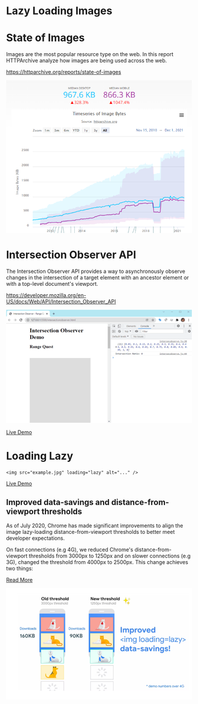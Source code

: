 # Lazy Loading Images

# State of Images

Images are the most popular resource type on the web. In this report HTTPArchive analyze how images are being used across the web.

https://httparchive.org/reports/state-of-images

![Image Bytes](image-bytes.png)


# Intersection Observer API

The Intersection Observer API provides a way to asynchronously observe changes in the intersection of a target element with an ancestor element or with a top-level document's viewport.

https://developer.mozilla.org/en-US/docs/Web/API/Intersection_Observer_API

![Intersection Observer](intersection-api.gif)

[Live Demo](https://praveendias1180.github.io/lazy-loading/intersectionobserver.html)

# Loading Lazy

```
<img src="example.jpg" loading="lazy" alt="..." />
```
[Live Demo](https://praveendias1180.github.io/lazy-loading/index-loading-lazy.html)

## Improved data-savings and distance-from-viewport thresholds

As of July 2020, Chrome has made significant improvements to align the image lazy-loading distance-from-viewport thresholds to better meet developer expectations.

On fast connections (e.g 4G), we reduced Chrome's distance-from-viewport thresholds from 3000px to 1250px and on slower connections (e.g 3G), changed the threshold from 4000px to 2500px. This change achieves two things:

[Read More](https://web.dev/browser-level-image-lazy-loading/)

![Threshold Levels](new-threshold.png)
